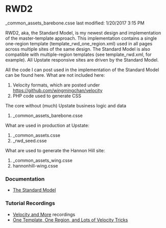# RWD2

_common_assets_barebone.csse last modified: 1/20/2017 3:15 PM

RWD2, aka, the Standard Model, is my newest design and implementation of the master-template approach. This implementation contains a single one-region template (template_rwd_one_region.xml) used in all pages across multiple sites of the same design. The Standard Model is also compatible with multiple-region templates (see template_rwd.xml, for example). All Upstate responsive sites are driven by the Standard Model.

All the code I can post used in the implementation of the Standard Model can be found here. What are not included here:

1. Velocity formats, which are posted under https://github.com/wingmingchan/velocity
2. PHP code used to generate CSS

The core without (much) Upstate business logic and data

1.  _common_assets_barebone.csse

What are used in production at Upstate:

1. _common_assets.csse
2. _rwd_seed.csse

What are used to generate the Hannon Hill site:

1. _common_assets_wing.csse
2. hannonhill-wing.csse

<h3>Documentation</h3>
<ul>
<li><a href="http://www.upstate.edu/cascade-admin/standard-model/index.php">The Standard Model</a></li>
</ul>

<h3>Tutorial Recordings</h3>
<ul>
<li><a href="https://www.youtube.com/playlist?list=PL5FL7lAbKiG-AYX35qK8y0FN7RgJl9ISD">Velocity and More</a> recordings</li>
<li><a href="https://www.youtube.com/playlist?list=PLiPcpR6GRx5dN3Z5-tAAMLgFX59Njkv6f">One Template, One Region, and Lots of Velocity Tricks</a></li>
</ul>